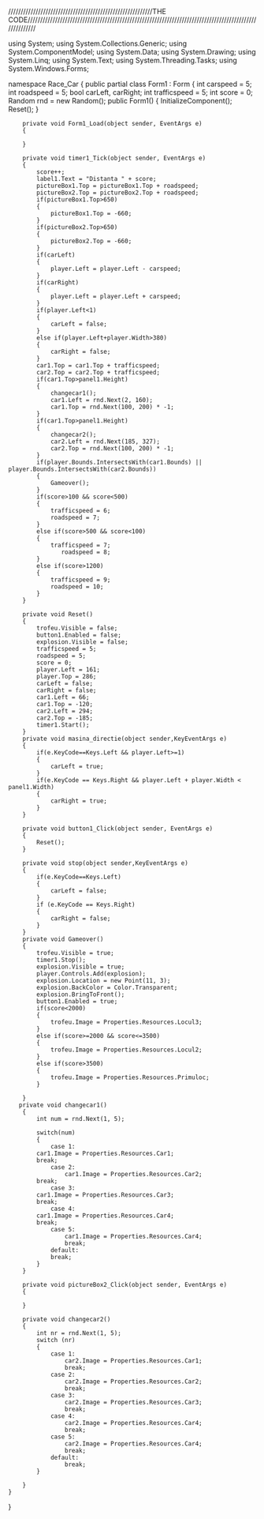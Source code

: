//////////////////////////////////////////////////////////THE CODE///////////////////////////////////////////////////////////////////////////////////////////////////////





using System;
using System.Collections.Generic;
using System.ComponentModel;
using System.Data;
using System.Drawing;
using System.Linq;
using System.Text;
using System.Threading.Tasks;
using System.Windows.Forms;

namespace Race_Car
{
    public partial class Form1 : Form
    {
        int carspeed = 5;
        int roadspeed = 5;
        bool carLeft, carRight;
        int trafficspeed = 5;
        int score = 0;
        Random rnd = new Random();
        public Form1()
        {
            InitializeComponent();
            Reset();
        }

        private void Form1_Load(object sender, EventArgs e)
        {

        }

        private void timer1_Tick(object sender, EventArgs e)
        {
            score++;
            label1.Text = "Distanta " + score;
            pictureBox1.Top = pictureBox1.Top + roadspeed;
            pictureBox2.Top = pictureBox2.Top + roadspeed;
            if(pictureBox1.Top>650)
            {
                pictureBox1.Top = -660;
            }
            if(pictureBox2.Top>650)
            {
                pictureBox2.Top = -660;
            }
            if(carLeft)
            {
                player.Left = player.Left - carspeed;
            }
            if(carRight)
            {
                player.Left = player.Left + carspeed;
            }
            if(player.Left<1)
            {
                carLeft = false;
            }
            else if(player.Left+player.Width>380)
            {
                carRight = false;
            }
            car1.Top = car1.Top + trafficspeed;
            car2.Top = car2.Top + trafficspeed;
            if(car1.Top>panel1.Height)
            {
                changecar1();
                car1.Left = rnd.Next(2, 160);
                car1.Top = rnd.Next(100, 200) * -1;
            }
            if(car1.Top>panel1.Height)
            {
                changecar2();
                car2.Left = rnd.Next(185, 327);
                car2.Top = rnd.Next(100, 200) * -1;
            }
            if(player.Bounds.IntersectsWith(car1.Bounds) || player.Bounds.IntersectsWith(car2.Bounds))
            {
                Gameover();
            }
            if(score>100 && score<500)
            {
                trafficspeed = 6;
                roadspeed = 7;
            }
            else if(score>500 && score<100)
            {
                trafficspeed = 7;
                   roadspeed = 8;
            }
            else if(score>1200)
            {
                trafficspeed = 9;
                roadspeed = 10;
            }
        }

        private void Reset()
        {
            trofeu.Visible = false;
            button1.Enabled = false;
            explosion.Visible = false;
            trafficspeed = 5;
            roadspeed = 5;
            score = 0;
            player.Left = 161;
            player.Top = 286;
            carLeft = false;
            carRight = false;
            car1.Left = 66;
            car1.Top = -120;
            car2.Left = 294;
            car2.Top = -185;
            timer1.Start();
        }
        private void masina_directie(object sender,KeyEventArgs e)
        {
            if(e.KeyCode==Keys.Left && player.Left>=1)
            {
                carLeft = true;
            }
            if(e.KeyCode == Keys.Right && player.Left + player.Width < panel1.Width)
            {
                carRight = true;
            }
        }

        private void button1_Click(object sender, EventArgs e)
        {
            Reset();
        }

        private void stop(object sender,KeyEventArgs e)
        {
            if(e.KeyCode==Keys.Left)
            {
                carLeft = false;
            }
            if (e.KeyCode == Keys.Right)
            {
                carRight = false;
            }
        }
        private void Gameover()
        {
            trofeu.Visible = true;
            timer1.Stop();
            explosion.Visible = true;
            player.Controls.Add(explosion);
            explosion.Location = new Point(11, 3);
            explosion.BackColor = Color.Transparent;
            explosion.BringToFront();
            button1.Enabled = true;
            if(score<2000)
            {
                trofeu.Image = Properties.Resources.Locul3;
            }
            else if(score>=2000 && score<=3500)
            {
                trofeu.Image = Properties.Resources.Locul2;
            }
            else if(score>3500)
            {
                trofeu.Image = Properties.Resources.Primuloc;
            }
           
        }
       private void changecar1()
        {
            int num = rnd.Next(1, 5);

            switch(num)
            {
                case 1:
            car1.Image = Properties.Resources.Car1;
            break;
                case 2:
                    car1.Image = Properties.Resources.Car2;
            break;
                case 3:
            car1.Image = Properties.Resources.Car3;
            break;
                case 4:
            car1.Image = Properties.Resources.Car4;
            break;
                case 5:
                    car1.Image = Properties.Resources.Car4;
                    break;
                default:
                break;
            }
        }

        private void pictureBox2_Click(object sender, EventArgs e)
        {

        }

        private void changecar2()
        {
            int nr = rnd.Next(1, 5);
            switch (nr)
            {
                case 1:
                    car2.Image = Properties.Resources.Car1;
                    break;
                case 2:
                    car2.Image = Properties.Resources.Car2;
                    break;
                case 3:
                    car2.Image = Properties.Resources.Car3;
                    break;
                case 4:
                    car2.Image = Properties.Resources.Car4;
                    break;
                case 5:
                    car2.Image = Properties.Resources.Car4;
                    break;
                default:
                    break;
            }

        }
    }
}

